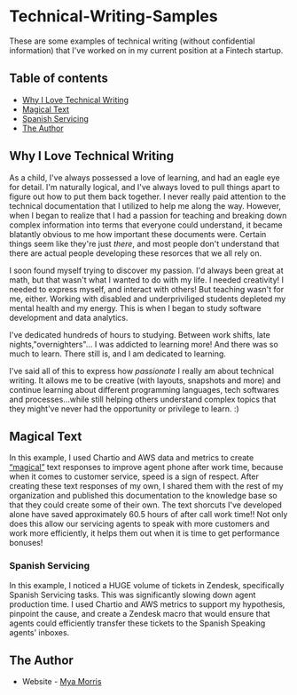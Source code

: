 # Technical-Writing-Samples
These are some examples of technical writing (without confidential information) that I've worked on in my current 
position at a Fintech startup.
## Table of contents


  - [Why I Love Technical Writing](#why-i-love-technical-writing)
  - [Magical Text](#magical-text)
  - [Spanish Servicing](#spanish-servicing)
  - [The Author](#the-author)
  
  
 ## Why I Love Technical Writing
 As a child, I've always possessed a love of learning, and had an eagle eye for detail.
 I'm naturally logical, and I've always loved to pull things apart to figure out how to put them back together.
 I never really paid attention to the technical documentation that I utilized to help me along the way.
 However, when I began to realize that I had a passion for teaching and breaking down complex information into terms that everyone
 could understand, it became blatantly obvious to me how important these documents were. Certain things seem like they're just *there*,
 and most people don't understand that there are actual people developing these resorces that we all rely on.
 
 I soon found myself trying to discover my passion. I'd always been great at math, but that wasn't what I wanted to do with my life.
 I needed creativity! I needed to express myself, and interact with others! But teaching wasn't for me, either. Working with disabled and 
 underpriviliged students depleted my mental health and my energy. This is when I began to study software development and data analytics.
 
 I've dedicated hundreds of hours to studying. Between work shifts, late nights,"overnighters"... I was addicted to learning more! And there
 was so much to learn. There still is, and I am dedicated to learning.
 
 I've said all of this to express how *passionate* I really am about technical writing. It allows me to be creative (with layouts, snapshots and more)
 and continue learning about different programming languages, tech softwares and processes...while still helping others understand complex topics that they
 might've never had the opportunity or privilege to learn. :)
 
## Magical Text
In this example, I used Chartio and AWS data and metrics to create [“magical”](https://community.getmagical.com/)
text responses to improve agent phone after work time, because when it comes to customer service, speed is a sign of respect.
After creating these text responses of my own, I shared them with the rest of my organization and published this documentation
to the knowledge base so that they could create some of their own. The text shorcuts I've developed alone have saved approximately
60.5 hours of after call work time!! Not only does this allow our servicing agents to speak with more customers and work more efficiently, it helps them
out when it is time to get performance bonuses!

### Spanish Servicing
In this example, I noticed a HUGE volume of tickets in Zendesk, specifically Spanish Servicing tasks. This was significantly slowing down agent production 
time. I used Chartio and AWS metrics to support my hypothesis, pinpoint the cause, and create a Zendesk macro that would ensure that agents could efficiently 
transfer these tickets to the Spanish Speaking agents' inboxes. 

## The Author
- Website - [Mya Morris](https://jolly-beaver-a96201.netlify.app/)
